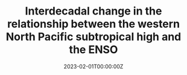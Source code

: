---
title: 'Interdecadal change in the relationship between the western North Pacific subtropical high and the ENSO'

authors:
  - Jung-Eun Esther Kim
  - Changhyun Yoo
  - PSH

date: '2023-02-01T00:00:00Z'
publishDate: '2023-02-01T00:00:00Z'
publication_types: ['2']

publication: '*Theoretical and Applied Climatology, 151(3–4)*'
publication_short: 

abstract: ''

tags:
  - 

featured: false

links:
  - name: Paper
    url: https://doi.org/10.1007/s00704-022-04326-8
---